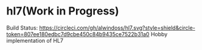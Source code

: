 # hl7(Work in Progress)
Build Status: https://circleci.com/gh/alwindoss/hl7.svg?style=shield&circle-token=807ee180edbc7d9cbe450c84b9435ce7522b31a0
Hobby implementation of HL7
